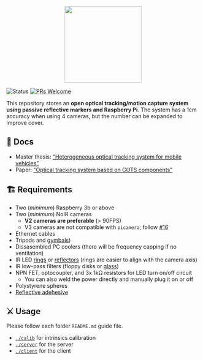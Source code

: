 <p align="center">
<img src="https://user-images.githubusercontent.com/48807586/177659981-d0c4ffe2-3738-45ec-886e-c289925b0546.png" height="200" align="center">
</p>

![Status](https://img.shields.io/static/v1?style=flat&logo=github&label=status&message=active&color=blue) [![PRs Welcome](https://img.shields.io/badge/PRs-welcome-brightgreen.svg)](http://makeapullrequest.com)  


This repository stores an **open optical tracking/motion capture system using passive reflective markers and Raspberry Pi**. The system has a 1cm accuracy when using 4 cameras, but the number can be expanded to improve cover. 

## 🔖 Docs

- Master thesis: ["Heterogeneous optical tracking system for mobile vehicles"](https://drive.google.com/file/d/1Gvj34tuTL8okl7SSPtr6r7JbKLNrIH3P/view?usp=sharing)
- Paper: ["Optical tracking system based on COTS components"](https://ieeexplore.ieee.org/document/10053039)

## 🏗️ Requirements

- Two (*minimum*) Raspberry 3b or above
- Two (*minimum*) NoIR cameras 
    * **V2 cameras are preferable** (> 90FPS)
    * V3 cameras are not compatible with `picamera`; follow [#16](https://github.com/debOliveira/MoCapRasp/issues/16)
- Ethernet cables
- Tripods and [gymbals](https://www.amazon.com.br/gp/product/B099HPMZK1/ref=ppx_yo_dt_b_asin_title_o02_s01?ie=UTF8&psc=1))
- Dissasembled PC coolers (there will be frequency capping if no ventilation)
- IR LED [rings](https://produto.mercadolivre.com.br/MLB-2096109150-led-infravermelho-cameras-seguranca-com-sensor-kit-4-placa-_JM) or [reflectors](https://produto.mercadolivre.com.br/MLB-705743885-refletor-72-leds-infravermelho-para-camera-de-seguranca-_JM#position=18&search_layout=stack&type=item&tracking_id=f82f63b5-6055-4f00-a978-0f2bfc703d91) (rings are easier to align with the camera axis)
- IR low-pass filters (floppy disks or [glass](https://pt.aliexpress.com/item/1005003709944263.html?spm=a2g0o.order_list.0.0.1856caa4oP6TAy&gatewayAdapt=glo2bra))
- NPN FET, optocoupler, and 3x 1kΩ resistors for LED turn on/off circuit 
    * You can also weld the power directly and manually plug it on or off
- Polystyrene spheres 
- [Reflective adehesive](https://dmrefletivos.com.br/sinalizacao-viaria/grau-comercial/)
  
## ⚔️ Usage

Please follow each folder `README.md` guide file. 
    
- [`./calib`](/calib/) for intrinsics calibration 
- [`./server`](/server/) for the server
- [`./client`](/client/) for the client
